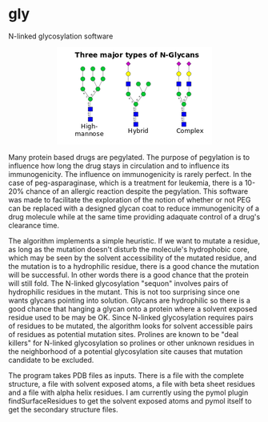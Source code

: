 # gly

N-linked glycosylation software

<p align="center">
  <img src="Types_of_glycans.svg.png" />
</p>

Many protein based drugs are pegylated. The purpose of pegylation is to influence how long the drug stays in circulation and to influence its immunogenicity. The influence on immunogenicity is rarely perfect. In the case of peg-asparaginase, which is a treatment for leukemia, there is a 10-20% chance of an allergic reaction despite the pegylation. This software was made to facilitate the exploration of the notion of whether or not PEG can be replaced with a designed glycan coat to reduce immunogenicity of a drug molecule while at the same time providing adaquate control of a drug's clearance time.

The algorithm implements a simple heuristic. If we want to mutate a residue, as long as the mutation doesn't disturb the molecule's hydrophobic core, which may be seen by the solvent accessibility of the mutated residue, and the mutation is to a hydrophilic residue, there is a good chance the mutation will be successful. In other words there is a good chance that the protein will still fold. The N-linked glycosylation "sequon" involves pairs of hydrophilic residues in the mutant. This is not too surprising since one wants glycans pointing into solution. Glycans are hydrophilic so there is a good chance that hanging a glycan onto a protein where a solvent exposed residue used to be may be OK. Since N-linked glycosylation requires pairs of residues to be mutated, the algorithm looks for solvent accessible pairs of residues as potential mutation sites. Prolines are known to be "deal killers" for N-linked glycosylation so prolines or other unknown residues in the neighborhood of a potential glycosylation site causes that mutation candidate to be excluded.

The program takes PDB files as inputs. There is a file with the complete structure, a file with solvent exposed atoms, a file with beta sheet residues and a file with alpha helix residues. I am currently using the pymol plugin findSurfaceResidues to get the solvent exposed atoms and pymol itself to get the secondary structure files.

